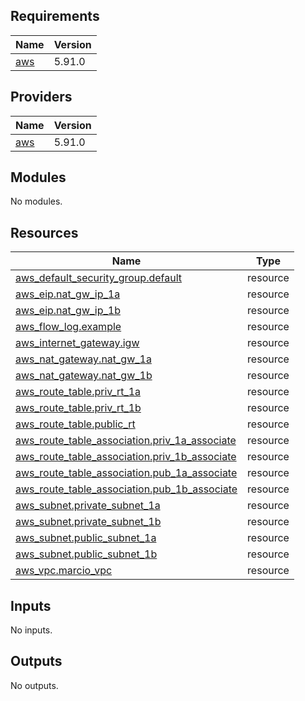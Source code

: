 ## Requirements

| Name | Version |
|------|---------|
| <a name="requirement_aws"></a> [aws](#requirement\_aws) | 5.91.0 |

## Providers

| Name | Version |
|------|---------|
| <a name="provider_aws"></a> [aws](#provider\_aws) | 5.91.0 |

## Modules

No modules.

## Resources

| Name | Type |
|------|------|
| [aws_default_security_group.default](https://registry.terraform.io/providers/hashicorp/aws/5.91.0/docs/resources/default_security_group) | resource |
| [aws_eip.nat_gw_ip_1a](https://registry.terraform.io/providers/hashicorp/aws/5.91.0/docs/resources/eip) | resource |
| [aws_eip.nat_gw_ip_1b](https://registry.terraform.io/providers/hashicorp/aws/5.91.0/docs/resources/eip) | resource |
| [aws_flow_log.example](https://registry.terraform.io/providers/hashicorp/aws/5.91.0/docs/resources/flow_log) | resource |
| [aws_internet_gateway.igw](https://registry.terraform.io/providers/hashicorp/aws/5.91.0/docs/resources/internet_gateway) | resource |
| [aws_nat_gateway.nat_gw_1a](https://registry.terraform.io/providers/hashicorp/aws/5.91.0/docs/resources/nat_gateway) | resource |
| [aws_nat_gateway.nat_gw_1b](https://registry.terraform.io/providers/hashicorp/aws/5.91.0/docs/resources/nat_gateway) | resource |
| [aws_route_table.priv_rt_1a](https://registry.terraform.io/providers/hashicorp/aws/5.91.0/docs/resources/route_table) | resource |
| [aws_route_table.priv_rt_1b](https://registry.terraform.io/providers/hashicorp/aws/5.91.0/docs/resources/route_table) | resource |
| [aws_route_table.public_rt](https://registry.terraform.io/providers/hashicorp/aws/5.91.0/docs/resources/route_table) | resource |
| [aws_route_table_association.priv_1a_associate](https://registry.terraform.io/providers/hashicorp/aws/5.91.0/docs/resources/route_table_association) | resource |
| [aws_route_table_association.priv_1b_associate](https://registry.terraform.io/providers/hashicorp/aws/5.91.0/docs/resources/route_table_association) | resource |
| [aws_route_table_association.pub_1a_associate](https://registry.terraform.io/providers/hashicorp/aws/5.91.0/docs/resources/route_table_association) | resource |
| [aws_route_table_association.pub_1b_associate](https://registry.terraform.io/providers/hashicorp/aws/5.91.0/docs/resources/route_table_association) | resource |
| [aws_subnet.private_subnet_1a](https://registry.terraform.io/providers/hashicorp/aws/5.91.0/docs/resources/subnet) | resource |
| [aws_subnet.private_subnet_1b](https://registry.terraform.io/providers/hashicorp/aws/5.91.0/docs/resources/subnet) | resource |
| [aws_subnet.public_subnet_1a](https://registry.terraform.io/providers/hashicorp/aws/5.91.0/docs/resources/subnet) | resource |
| [aws_subnet.public_subnet_1b](https://registry.terraform.io/providers/hashicorp/aws/5.91.0/docs/resources/subnet) | resource |
| [aws_vpc.marcio_vpc](https://registry.terraform.io/providers/hashicorp/aws/5.91.0/docs/resources/vpc) | resource |

## Inputs

No inputs.

## Outputs

No outputs.
